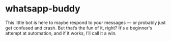 # whatsapp-buddy
This little bot is here to maybe respond to your messages — or probably just get confused and crash. But that’s the fun of it, right? It's a beginner's attempt at automation, and if it works, I’ll call it a win.
